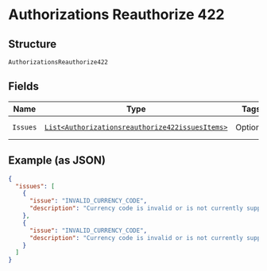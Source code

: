
# Authorizations Reauthorize 422

## Structure

`AuthorizationsReauthorize422`

## Fields

| Name | Type | Tags | Description | Getter | Setter |
|  --- | --- | --- | --- | --- | --- |
| `Issues` | [`List<Authorizationsreauthorize422issuesItems>`](../../doc/models/containers/authorizationsreauthorize-422-issues-items.md) | Optional | - | List<Authorizationsreauthorize422issuesItems> getIssues() | setIssues(List<Authorizationsreauthorize422issuesItems> issues) |

## Example (as JSON)

```json
{
  "issues": [
    {
      "issue": "INVALID_CURRENCY_CODE",
      "description": "Currency code is invalid or is not currently supported. Please refer https://developer.paypal.com/docs/api/reference/currency-codes/ for list of supported currency codes."
    },
    {
      "issue": "INVALID_CURRENCY_CODE",
      "description": "Currency code is invalid or is not currently supported. Please refer https://developer.paypal.com/docs/api/reference/currency-codes/ for list of supported currency codes."
    }
  ]
}
```

